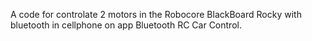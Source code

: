 A code for controlate 2 motors in the Robocore BlackBoard Rocky with bluetooth in cellphone on app Bluetooth RC Car Control.
